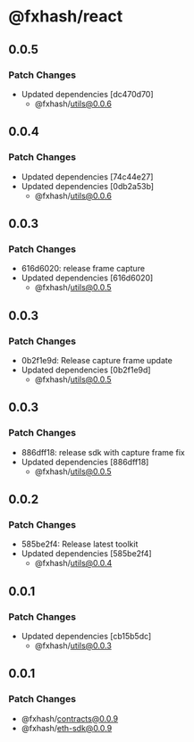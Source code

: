 # @fxhash/react

## 0.0.5

### Patch Changes

- Updated dependencies [dc470d70]
  - @fxhash/utils@0.0.6

## 0.0.4

### Patch Changes

- Updated dependencies [74c44e27]
- Updated dependencies [0db2a53b]
  - @fxhash/utils@0.0.6

## 0.0.3

### Patch Changes

- 616d6020: release frame capture
- Updated dependencies [616d6020]
  - @fxhash/utils@0.0.5

## 0.0.3

### Patch Changes

- 0b2f1e9d: Release capture frame update
- Updated dependencies [0b2f1e9d]
  - @fxhash/utils@0.0.5

## 0.0.3

### Patch Changes

- 886dff18: release sdk with capture frame fix
- Updated dependencies [886dff18]
  - @fxhash/utils@0.0.5

## 0.0.2

### Patch Changes

- 585be2f4: Release latest toolkit
- Updated dependencies [585be2f4]
  - @fxhash/utils@0.0.4

## 0.0.1

### Patch Changes

- Updated dependencies [cb15b5dc]
  - @fxhash/utils@0.0.3

## 0.0.1

### Patch Changes

- @fxhash/contracts@0.0.9
- @fxhash/eth-sdk@0.0.9
